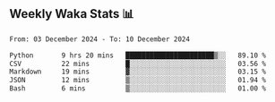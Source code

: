 ## Weekly Waka Stats 📊
<!--START_SECTION:waka-->

```txt
From: 03 December 2024 - To: 10 December 2024

Python       9 hrs 20 mins   ██████████████████████▒░░   89.10 %
CSV          22 mins         █░░░░░░░░░░░░░░░░░░░░░░░░   03.56 %
Markdown     19 mins         ▓░░░░░░░░░░░░░░░░░░░░░░░░   03.15 %
JSON         12 mins         ▒░░░░░░░░░░░░░░░░░░░░░░░░   01.94 %
Bash         6 mins          ▒░░░░░░░░░░░░░░░░░░░░░░░░   01.00 %
```

<!--END_SECTION:waka-->

<!--

Here are some ideas to get you started:

- 🔭 I’m currently working on (way to add branches committed on)
- 🌱 I’m currently learning Web Frameworks and Machine Learning! (Lisp, JS (react & angular), Python, and __)
- 💬 Ask me about ...
- 📫 How to reach me: 
- 😄 Pronouns: He/Him/His
- ⚡ Fun fact: ...

that-recsys-lab
-->
